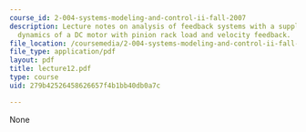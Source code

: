 ```yaml
---
course_id: 2-004-systems-modeling-and-control-ii-fall-2007
description: Lecture notes on analysis of feedback systems with a supplement on the
  dynamics of a DC motor with pinion rack load and velocity feedback.
file_location: /coursemedia/2-004-systems-modeling-and-control-ii-fall-2007/279b42526458626657f4b1bb40db0a7c_lecture12.pdf
file_type: application/pdf
layout: pdf
title: lecture12.pdf
type: course
uid: 279b42526458626657f4b1bb40db0a7c

---
```

None